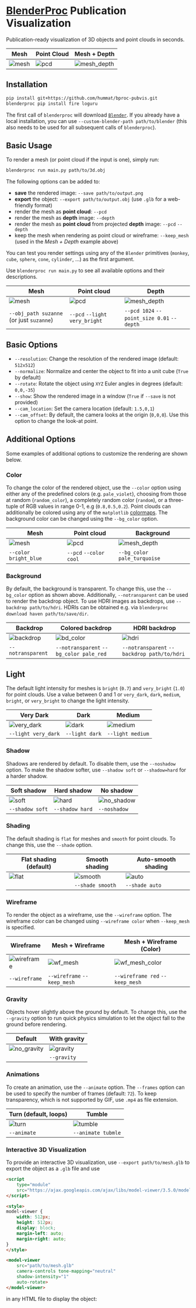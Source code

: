 # [BlenderProc](https://github.com/DLR-RM/BlenderProc) Publication Visualization
Publication-ready visualization of 3D objects and point clouds in seconds.

| Mesh                       | Point Cloud              | Mesh + Depth                           |
|----------------------------|--------------------------|----------------------------------------|
| ![mesh](examples/mesh.png) | ![pcd](examples/pcd.png) | ![mesh_depth](examples/mesh_depth.png) |

## Installation
```bash
pip install git+https://github.com/hummat/bproc-pubvis.git
blenderproc pip install fire loguru
```

The first call of `blenderproc` will download [`Blender`](https://blender.org). If you already have a local 
installation, you can use 
`--custom-blender-path path/to/blender` (this also needs to be used for all subsequent calls of `blenderproc`).

## Basic Usage
To render a mesh (or point cloud if the input is one), simply run:
```bash
blenderproc run main.py path/to/3d.obj
```
The following options can be added to:
* **save** the rendered image: `--save path/to/output.png`
* **export** the object: `--export path/to/output.obj` (use `.glb` for a web-friendly format)
* render the mesh as **point cloud**: `--pcd`
* render the mesh as **depth** image: `--depth`
* render the mesh as **point cloud** from projected **depth** image: `--pcd` `--depth`
* keep the mesh when rendering as point cloud or wireframe: `--keep_mesh` (used in the _Mesh + Depth_ example above)

You can test you render settings using any of the `Blender` primitives (`monkey`, `cube`, `sphere`, `cone`, 
`cylinder`, ...) as the first argument.

Use `blenderproc run main.py` to see all available options and their descriptions.

| Mesh                                     | Point cloud                   | Depth                                      |
|------------------------------------------|-------------------------------|--------------------------------------------|
| ![mesh](examples/mesh.png)               | ![pcd](examples/pcd.png)      | ![mesh_depth](examples/depth.png)          |
| `--obj_path suzanne` (or just `suzanne`) | `--pcd` `--light very_bright` | `--pcd 1024` `--point_size 0.01` `--depth` |

## Basic Options

* `--resolution`: Change the resolution of the rendered image (default: `512x512`)
* `--normalize`: Normalize and center the object to fit into a unit cube (`True` by default)
* `--rotate`: Rotate the object using `XYZ` Euler angles in degrees (default: `0,0,-35`)
* `--show`: Show the rendered image in a window (`True` if `--save` is not provided)
* `--cam_location`: Set the camera location (default: `1.5,0,1`)
* `--cam_offset`: By default, the camera looks at the origin (`0,0,0`). Use this option to change the look-at point.

## Additional Options

Some examples of additional options to customize the rendering are shown below.

### Color

To change the color of the rendered object, use the `--color` option using either any of the predefined colors (e.g. 
`pale_violet`), choosing from those at random (`random_color`), a completely random color (`random`), or a three-tuple
of RGB values in range 0-1, e.g (`0.8,0.5,0.2`). Point clouds can additionally be colored using any of the 
`matplotlib` [colormaps](https://matplotlib.org/stable/users/explain/colors/colormaps.html). The background color can be
changed using the `--bg_color` option.

| Mesh                             | Point cloud                    | Background                           |
|----------------------------------|--------------------------------|--------------------------------------|
| ![mesh](examples/mesh_color.png) | ![pcd](examples/pcd_color.png) | ![mesh_depth](examples/bg_color.png) |
| `--color bright_blue`            | `--pcd` `--color cool`         | `--bg_color pale_turquoise`          |

### Background

By default, the background is transparent. To change this, use the `--bg_color` option as shown above. Additionally, 
`--notransparent` can be used to render the backdrop object. To use HDRI images as backdrops, use `--backdrop path/to/hdri`.
HDRIs can be obtained e.g. via `blenderproc download haven path/to/save/dir`.

| Backdrop                           | Colored backdrop                           | HDRI backdrop                               |
|------------------------------------|--------------------------------------------|---------------------------------------------|
| ![backdrop](examples/backdrop.png) | ![bd_color](examples/backdrop_colored.png) | ![hdri](examples/hdri.png)                  |
| `--notransparent`                  | `--notransparent` `--bg_color pale_red`    | `--notransparent` `--backdrop path/to/hdri` |

## Light

The default light intensity for meshes is `bright` (`0.7`) and `very_bright` (`1.0`) for point clouds. Use a value 
between 0 and 1 or `very_dark`, `dark`, `medium`, `bright`, or `very_bright` to change the light intensity.

| Very Dark                            | Dark                       | Medium                         |
|--------------------------------------|----------------------------|--------------------------------|
| ![very_dark](examples/very_dark.png) | ![dark](examples/dark.png) | ![medium](examples/medium.png) |
| `--light very_dark`                  | `--light dark`             | `--light medium`               |

### Shadow

Shadows are rendered by default. To disable them, use the `--noshadow` option. To make the shadow softer, use 
`--shadow soft` or `--shadow=hard` for a harder shadow.

| Soft shadow                       | Hard shadow                       | No shadow                           |
|-----------------------------------|-----------------------------------|-------------------------------------|
| ![soft](examples/shadow_soft.png) | ![hard](examples/shadow_hard.png) | ![no_shadow](examples/noshadow.png) |
| `--shadow soft`                   | `--shadow hard`                   | `--noshadow`                        |

### Shading

The default shading is `flat` for meshes and `smooth` for point clouds. To change this, use the `--shade` option.

| Flat shading (default)     | Smooth shading                 | Auto-smooth shading               |
|----------------------------|--------------------------------|-----------------------------------|
| ![flat](examples/mesh.png) | ![smooth](examples/smooth.png) | ![auto](examples/auto-smooth.png) |
|                            | `--shade smooth`               | `--shade auto`                    |

### Wireframe

To render the object as a wireframe, use the `--wireframe` option.
The wireframe color can be changed using `--wireframe color` when `--keep_mesh` is specified.

| Wireframe                            | Mesh + Wireframe                        | Mesh + Wireframe (Color)                            |
|--------------------------------------|-----------------------------------------|-----------------------------------------------------|
| ![wireframe](examples/wireframe.png) | ![wf_mesh](examples/wireframe_mesh.png) | ![wf_mesh_color](examples/wireframe_mesh_color.png) |
| `--wireframe`                        | `--wireframe` `--keep_mesh`             | `--wireframe red` `--keep_mesh`                     |

### Gravity

Objects hover slightly above the ground by default. To change this, use the `--gravity` option to run quick physics
simulation to let the object fall to the ground before rendering.

| Default                          | With gravity                     |
|----------------------------------|----------------------------------|
| ![no_gravity](examples/mesh.png) | ![gravity](examples/gravity.png) |
|                                  | `--gravity`                      |

### Animations

To create an animation, use the `--animate` option. The `--frames` option can be used to specify the number of frames
(default: `72`). To keep transparency, which is not supported by GIF, use `.mp4` as file extension.

| Turn (default, loops)      | Tumble                         |
|----------------------------|--------------------------------|
| ![turn](examples/turn.gif) | ![tumble](examples/tumble.gif) |
| `--animate`                | `--animate tubmle`             |

### Interactive 3D Visualization

To provide an interactive 3D visualization, use `--export path/to/mesh.glb` to export the object as a `.glb` file and
use
```html
<script 
    type="module" 
    src="https://ajax.googleapis.com/ajax/libs/model-viewer/3.5.0/model-viewer.min.js">
</script>

<style>
model-viewer {
    width: 512px;
    height: 512px;
    display: block;
    margin-left: auto;
    margin-right: auto;
}
</style>

<model-viewer 
    src="path/to/mesh.glb" 
    camera-controls tone-mapping="neutral" 
    shadow-intensity="1" 
    auto-rotate>
</model-viewer>
```
in any HTML file to display the object:

<script
    type="module"
    src="https://ajax.googleapis.com/ajax/libs/model-viewer/3.5.0/model-viewer.min.js">
</script>

<style>
model-viewer {
    width: 512px;
    height: 512px;
    display: block;
    margin-left: auto;
    margin-right: auto;
}
</style>

<model-viewer
    src="examples/suzanne.glb"
    camera-controls
    tone-mapping="neutral"
    shadow-intensity="1"
    auto-rotate>
</model-viewer>

### Further Options

Some additional useful options include:

* `--roughness`: Change the roughness of the object. Meshes use `0.5` and point clouds `0.9` by default.
* `--ao`: Apply ambient occlusion (_on_ for meshes, _off_ for point clouds by default)
* `--fstop`: Enable depth of field with a given f-stop
* `--keep_material`: Keep your custom material (only works for `.blend` files)
* `--point_size`: Change the size of the points in the point cloud
* `--point_shape`: Change the shape of the points in the point cloud (`sphere`, `cube`, `diamond`)
* `--verbose`: Enable verbose logging during execution
* `--seed`: Set a seed for the random number generator. Useful for random colors or the tumble animation.

Use `blenderproc run main.py` to see all available options and their descriptions.

## Debugging

`BlenderProc` supports visual debugging inside `Blender` using `blenderproc debug` instead of `blenderproc run`. 
Adding `--debug` will further disable rendering and only set up the scene.

## Credits

| [**BlenderProc 2**](https://github.com/DLR-RM/BlenderProc)                                                                                     | [**Blender**](https://www.blender.org)                                                              |
|------------------------------------------------------------------------------------------------------------------------------------------------|-----------------------------------------------------------------------------------------------------|
| <img src="https://user-images.githubusercontent.com/6104887/137109535-275a2aa3-f5fd-4173-9d16-a9a9b86f66e7.gif" alt="blenderproc" width="512"> | <img src="https://download.blender.org/branding/blender_logo_socket.png" alt="blender" widht="512"> | |

